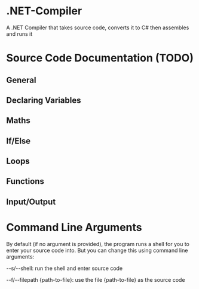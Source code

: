 # .NET-Compiler
A .NET Compiler that takes source code, converts it to C# then assembles and runs it

# Source Code Documentation (TODO)

## General

## Declaring Variables

## Maths

## If/Else

## Loops

## Functions

## Input/Output

# Command Line Arguments

By default (if no argument is provided), the program runs a shell for you to enter your source code into. But you can change this using command line arguments:

--s/--shell: run the shell and enter source code

--f/--filepath {path-to-file}: use the file {path-to-file} as the source code
